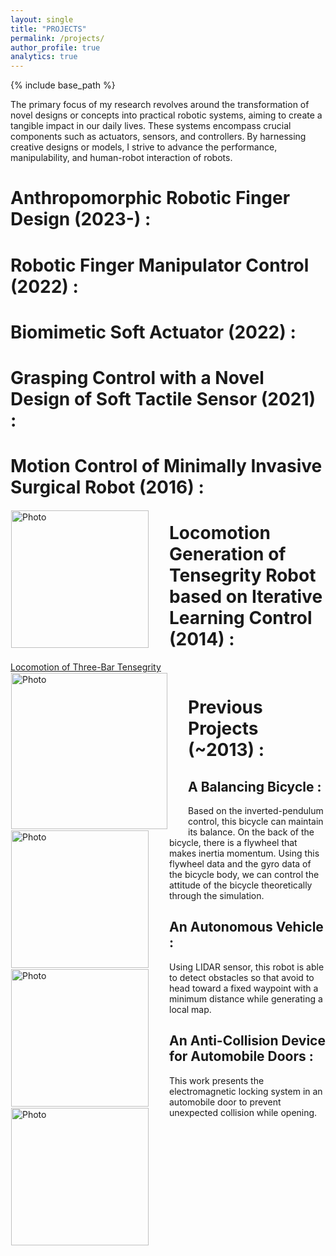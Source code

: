 ```yaml
---
layout: single
title: "PROJECTS"
permalink: /projects/
author_profile: true
analytics: true
---
```


{% include base_path %}

The primary focus of my research revolves around the transformation of novel designs or concepts into practical robotic systems, aiming to create a tangible impact in our daily lives. These systems encompass crucial components such as actuators, sensors, and controllers. By harnessing creative designs or models, I strive to advance the performance, manipulability, and human-robot interaction of robots.



# Anthropomorphic Robotic Finger Design (2023-) :



# Robotic Finger Manipulator Control (2022) :



# Biomimetic Soft Actuator (2022) :



# Grasping Control with a Novel Design of Soft Tactile Sensor (2021) : 



# Motion Control of Minimally Invasive Surgical Robot (2016) : 
<img align="left" src="https://hansy628.github.io/mshan_project/files/misrobot2.JPG" alt="Photo" style="width: 220px; border-radius: 1px; padding: 1px 30px 1px 1px"/>



# Locomotion Generation of Tensegrity Robot based on Iterative Learning Control (2014) :
[Locomotion of Three-Bar Tensegrity](https://www.youtube.com/watch?v=3nluj3a4f2s)
<img align="left" src="https://hansy628.github.io/mshan_project/files/tensegrity.jpg" alt="Photo" style="width: 250px; border-radius: 1px; padding: 1px 30px 1px 1px"/>



# Previous Projects (~2013) : 



## A Balancing Bicycle : 
<img align="left" src="https://hansy628.github.io/mshan_project/files/balancingbicycle.jpg" alt="Photo" style="width: 220px; border-radius: 1px; padding: 1px 30px 1px 1px"/>
Based on the inverted-pendulum control, this bicycle can maintain its balance. On the back of the bicycle, there is a flywheel that makes inertia momentum. Using this flywheel data and the gyro data of the bicycle body, we can control the attitude of the bicycle theoretically through the simulation.



## An Autonomous Vehicle : 
<img align="left" src="https://hansy628.github.io/mshan_project/files/autonomousvehicle.jpg" alt="Photo" style="width: 220px; border-radius: 1px; padding: 1px 30px 1px 1px"/>
Using LIDAR sensor, this robot is able to detect obstacles so that avoid to head toward a fixed waypoint with a minimum distance while generating a local map.



## An Anti-Collision Device for Automobile Doors : 
<img align="left" src="https://hansy628.github.io/mshan_project/files/anticollisiondoor.jpg" alt="Photo" style="width: 220px; border-radius: 1px; padding: 1px 30px 1px 1px"/>
This work presents the electromagnetic locking system in an automobile door to prevent unexpected collision while opening.


